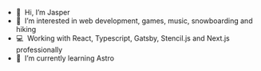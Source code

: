- 👋&nbsp;&nbsp;Hi, I’m Jasper
- 👀&nbsp;&nbsp;I’m interested in web development, games, music, snowboarding and hiking
- 💻&nbsp;&nbsp;Working with React, Typescript, Gatsby, Stencil.js and Next.js professionally
- 🌱&nbsp;&nbsp;I’m currently learning Astro
